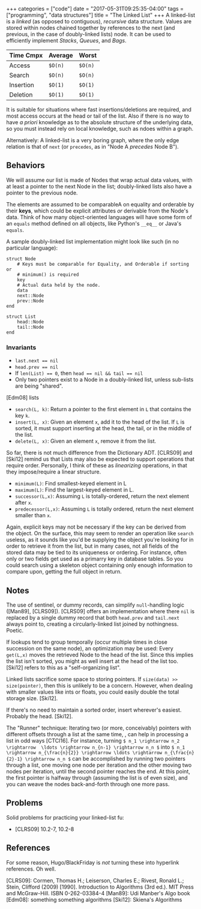 +++
categories = ["code"]
date = "2017-05-31T09:25:35-04:00"
tags = ["programming", "data structures"]
title = "The Linked List"
+++
A linked-list is a _linked_ (as opposed to contiguous), _recursive_ data structure.
Values are stored within nodes chained together by references to the next (and
previous, in the case of doubly-linked lists) node. It can be used to
efficiently implement *Stacks*, *Queues*, and *Bags*.

<!--more-->

Time Cmpx|Average|Worst
---------|-------|-------
Access   |`$O(n)`|`$O(n)`
Search   |`$O(n)`|`$O(n)`
Insertion|`$O(1)`|`$O(1)`
Deletion |`$O(1)`|`$O(1)`

It is suitable for situations where fast insertions/deletions are required, and
most access occurs at the head or tail of the list. Also if there is no way to
have _a priori_ knowledge as to the absolute structure of the underlying data,
so you must instead rely on local knowledge, such as ndoes within a graph.

Alternatively: A linked-list is a very boring graph, where the only edge
relation is that of `next` (or `precedes`, as in "Node A _precedes_ Node B").

## Behaviors
We will assume our list is made of Nodes that wrap actual data values, with
at least a pointer to the next Node in the list; doubly-linked lists also have a
pointer to the previous node.

The elements are assumed to be comparableA on equality and orderable by their
__keys__, which could be explicit attributes _or_ derivable from the Node's
data. Think of how many object-oriented languages will have some form of an
`equals` method defined on all objects, like Python's `__eq__` or Java's
`equals`.

A sample doubly-linked list implementation might look like such (in no
particular language):
```
struct Node
    # Keys must be comparable for Equality, and Orderable if sorting or
    # minimum() is required
    key
    # Actual data held by the node.
    data
    next::Node
    prev::Node
end

struct List
    head::Node
    tail::Node
end
```

### Invariants
* `last.next == nil`
* `head.prev == nil`
* If `len(List) == 0`, then `head == nil && tail == nil`
* Only two pointers exist to a Node in a doubly-linked list, unless sub-lists
  are being "shared".


[Edm08] lists
* `search(L, k)`: Return a pointer to the first element in `L` that contains the key `k`.
* `insert(L, x)`: Given an element `x`, add it to the head of the list. If `L`
  is sorted, it must support inserting at the head, the tail, or in the middle
  of the list.
* `delete(L, x)`: Given an element `x`, remove it from the list.

So far, there is not much difference from the Dictionary ADT. [CLRS09] and
[Ski12] remind us that Lists may also be expected to support operations that
require order. Personally, I think of these as _linearizing_ operations, in that
they impose/require a linear structure.

* `minimum(L)`: Find smallest-keyed element in L
* `maximum(L)`: Find the largest-keyed element in L.
* `successor(L,x)`: Assuming `L` is totally-ordered, return the next element
  after `x`.
* `predecessor(L,x)`: Assuming `L`  is totally ordered, return the next
  element smaller than `x`.

Again, explicit keys may not be necessary if the key can be derived from the
object. On the surface, this may seem to render an operation like `search`
useless, as it sounds like you'd be supplying the object you're looking for in
order to retrieve it from the list, but in many cases, not all fields of the
stored data may be tied to its uniqueness or ordering. For instance, often only
or two fields get used as a primarry key in database tables. So you could search
using a skeleton object containing only enough information to compare upon,
getting the full object in return.

## Notes
The use of sentinel, or dummy records, can simplify `null`-handling logic
([Man89], [CLRS09]). [CLRS09] offers an implementation where there `nil` is
replaced by a single dummy record that both `head.prev` and `tail.next` always
point to, creating a circularly-linked list joined by nothingness. Poetic.

If lookups tend to group temporally (occur multiple times in close succession on
the same node), an optimization may be used: Every `get(L,x)` moves the
retrieved Node to the head of the list. Since this implies the list isn't
sorted, you might as well insert at the head of the list too. [Ski12] refers to
this as a "self-organizing list".

Linked lists sacrifice some space to storing pointers. If `size(data) >>
size(pointer)`, then this is unlikely to be a concern. However, when dealing
with smaller values like ints or floats, you could easily double the total
storage size. [Ski12].

If there's no need to maintain a sorted order, insert wherever's easiest.
Probably the head. [Ski12].

The "Runner" technique: Iterating two (or more, conceivably) pointers with
different offsets through a list at the same time, , can help in processing a
list in odd ways [CTCI16]. For instance, turning
`$ n_1 \rightarrow n_2 \rightarrow  \ldots \rightarrow n_{n-1} \rightarrow n_n $` into
`$ n_1 \rightarrow n_{\frac{n}{2}} \rightarrow \ldots \rightarrow n_{\frac{n}{2}-1} \rightarrow n_n $` can be
accomplished by running two pointers through a list, one moving one node per
iteration and the other moving two nodes per iteration, until the second pointer
reaches the end. At this point, the first pointer is halfway through (assuming
the list is of even size), and you can weave the nodes back-and-forth through
one more pass.

## Problems
Solid problems for practicing your linked-list fu:

* [CLRS09] 10.2-7, 10.2-8

## References
For some reason, Hugo/BlackFriday is _not_ turning these into hyperlink
references. Oh well.

[CLRS09]: Cormen, Thomas H.; Leiserson, Charles E.; Rivest, Ronald L.; Stein,
    Clifford (2009) [1990]. Introduction to Algorithms (3rd ed.). MIT Press and
    McGraw-Hill. ISBN 0-262-03384-4
[Man89]: Udi Manber's Algo book
[Edm08]: something something algorithms
[Ski12]: Skiena's Algorithms
